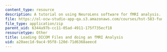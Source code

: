 ```yaml
---
content_type: resource
description: A tutorial on using NeuroLens software for fMRI analysis.
file: https://ol-ocw-studio-app-qa.s3.amazonaws.com/courses/hst-583-functional-magnetic-resonance-imaging-data-acquisition-and-analysis-fall-2008/a20aec1d9ac495f8120d71d6368aeecd_Tutorial_with_dicom.zip
file_type: application/zip
parent_uid: 6344a97b-cc11-05ad-4911-175f735ecf18
resourcetype: Other
title: Loading DICOM Files and doing an fMRI Analysis
uid: a20aec1d-9ac4-95f8-120d-71d6368aeecd
---
```

